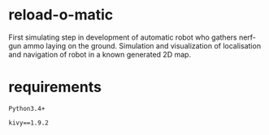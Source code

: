 # reload-o-matic
First simulating step in development of automatic robot who gathers nerf-gun ammo laying on the ground. Simulation and visualization of localisation and navigation of robot in a known generated 2D map.


# requirements
```
Python3.4+

kivy==1.9.2
```
